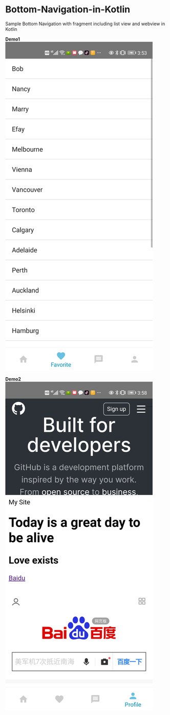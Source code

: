 # Bottom-Navigation-in-Kotlin
Sample Bottom Navigation with fragment including list view and webview in Kotlin

**Demo1**
![image of demo1](https://github.com/efayguo/Bottom-Navigation-in-Kotlin/blob/master/demo2.jpg)

**Demo2**
![image of demo2](https://github.com/efayguo/Bottom-Navigation-in-Kotlin/blob/master/demo1.jpg)
